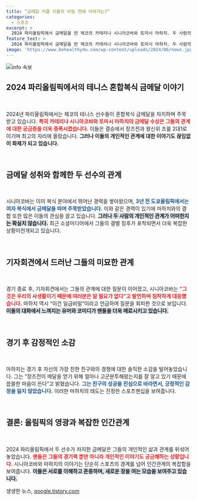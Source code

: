```yaml
---
title: “금메달 커플 이들의 비밀 연애 이야기는?”
categories:
  - 스포츠
excerpt: >
  2024 파리올림픽에서 금메달을 딴 체코의 카테리나 시니아코바와 토마시 마하치. 두 사람의 금메달보다 궁금증을 자아내는 비밀스러운 관계! 과연 그들의 사랑의 결말은? 클릭해서 더 알아보세요!
feature_text: >
  2024 파리올림픽에서 금메달을 딴 체코의 카테리나 시니아코바와 토마시 마하치. 두 사람의 금메달보다 궁금증을 자아내는 비밀스러운 관계! 과연 그들의 사랑의 결말은? 클릭해서 더 알아보세요!
image: 'https://www.behealthy4u.com/wp-content/uploads/2024/06/news.jpg'
---
```


<p><img src="https://www.behealthy4u.com/wp-content/uploads/2024/06/news.jpg" alt="info 속보" /></p>

<h2 data-ke-size="size26">2024 파리올림픽에서의 테니스 혼합복식 금메달 이야기</h2>

<p data-ke-size="size16">&nbsp;</p>

<p>2024년 파리올림픽에서는 체코의 테니스 선수들이 혼합복식 금메달을 차지하며 주목받고 있습니다. <b><span style="color: #ee2323;">특히 카테리나 시니아코바와 토마시 마하치의 금메달 수상은 그들의 관계에 대한 궁금증을 더욱 증폭시켰습니다.</span></b> 이들은 결승에서 장즈전과 왕신위 조를 2대1로 이기며 최고의 자리에 올랐습니다. <strong>그러나 이들의 개인적인 관계에 대한 이야기도 끊임없이 화제가 되고 있습니다.</strong></p>

<p data-ke-size="size16">&nbsp;</p>

<h2 data-ke-size="size26">금메달 성취와 함께한 두 선수의 관계</h2>

<p data-ke-size="size16">&nbsp;</p>

<p>시니아코바는 이미 복식 분야에서 뛰어난 경력을 쌓아왔으며, <b><span style="color: #1a5490;">3년 전 도쿄올림픽에서는 여자 복식에서 금메달을 따며 주목받았습니다.</span></b> 이와 같은 경력이 있기에 마하치와의 결합 또한 많은 이들의 관심을 끌고 있습니다. <b><span style="background-color: #21538527;">그러나 두 사람의 개인적인 관계가 어떠한지는 확실치 않습니다.</span></b> 최근 소셜미디어에서 그들의 결별 징후가 포착되면서 더욱 복잡한 상황이전개되고 있습니다.</p>

<p data-ke-size="size16">&nbsp;</p>

<h2 data-ke-size="size26">기자회견에서 드러난 그들의 미묘한 관계</h2>

<p data-ke-size="size16">&nbsp;</p>

<p>경기 종료 후, 기자회견에서는 그들의 관계에 대한 질문이 이어졌고, 시니아코바는 <b><span style="color: #ee2323;">“그것은 우리의 사생활이기 때문에 여러분은 알 필요가 없다”고 발언하며 침착하게 대응했습니다.</span></b> 마하치 역시 “이건 일급비밀”이라고 언급하며 질문을 회피한 것으로 보입니다.<b><span style="background-color: #21538527;">이들의 대화에서 느껴지는 유머와 코미디가 팬들을 더욱 매료시키고 있습니다.</span></b></p>

<p data-ke-size="size16">&nbsp;</p>

<h2 data-ke-size="size26">경기 후 감정적인 소감</h2>

<p data-ke-size="size16">&nbsp;</p>

<p>마하치는 경기 후 자신의 가장 친한 친구와의 경쟁에 대한 솔직한 소감을 털어놓았습니다. 그는 “장즈전이 메달을 얻기 위해 얼마나 고군분투해왔는지를 잘 알고 있기 때문에 씁쓸한 마음이 든다”고 밝혔습니다. <b><span style="color: #1a5490;">그는 친구의 성공을 진심으로 바라면서, 긍정적인 감정을 잃지 않았습니다.</span></b> 이러한 마하치의 태도는 진정한 스포츠맨십을 보여줍니다.</p>

<p data-ke-size="size16">&nbsp;</p>

<h2 data-ke-size="size26">결론: 올림픽의 영광과 복잡한 인간관계</h2>

<p data-ke-size="size16">&nbsp;</p>

<p>2024 파리올림픽에서 두 선수가 차지한 금메달은 그들의 개인적인 삶과 관계를 뒤섞어 놓았습니다. <b><span style="color: #ee2323;">팬들은 그들의 경기력 뿐만 아니라 개인적인 이야기도 궁금해하는 상황입니다.</span></b> 시니아코바와 마하치의 이야기는 단순히 스포츠의 경계를 넘어 인간관계의 복잡함을 보여줍니다. <b><span style="background-color: #21538527;">이들은 서로를 이해하고 존중하며, 새로운 장을 여는 모습을 보여주고 있습니다.</span></b></p>
생생한 뉴스, <a href="https://qoogle.tistory.com" rel="dofollow">qoogle.tistory.com</a>


